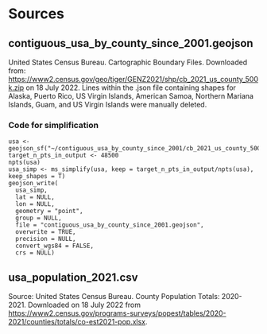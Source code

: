 # Sources

## contiguous_usa_by_county_since_2001.geojson
United States Census Bureau. Cartographic Boundary Files.
Downloaded from: https://www2.census.gov/geo/tiger/GENZ2021/shp/cb_2021_us_county_500k.zip on 18 July 2022.
Lines within the .json file containing shapes for Alaska, Puerto Rico, US Virgin Islands, American Samoa, Northern Mariana Islands, Guam, and US Virgin Islands were manually deleted.

### Code for simplification
```
usa <- geojson_sf("~/contiguous_usa_by_county_since_2001/cb_2021_us_county_500k.json")
target_n_pts_in_output <- 48500
npts(usa)
usa_simp <- ms_simplify(usa, keep = target_n_pts_in_output/npts(usa), keep_shapes = T)
geojson_write(
  usa_simp,
  lat = NULL,
  lon = NULL,
  geometry = "point",
  group = NULL,
  file = "contiguous_usa_by_county_since_2001.geojson",
  overwrite = TRUE,
  precision = NULL,
  convert_wgs84 = FALSE,
  crs = NULL)
  ```
  
## usa_population_2021.csv
Source: United States Census Bureau. County Population Totals: 2020-2021.
Downloaded on 18 July 2022 from https://www2.census.gov/programs-surveys/popest/tables/2020-2021/counties/totals/co-est2021-pop.xlsx.


